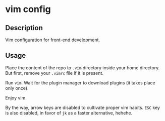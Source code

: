 vim config
==========

Description
-----------

Vim configuration for front-end development.

Usage
-----

Place the content of the repo to `.vim` directory inside your home directory.
But first, remove your `.vimrc` file if it is present.

Run `vim`. Wait for the plugin manager to download plugins (it takes place 
only once).

Enjoy vim.

By the way, arrow keys are disabled to cultivate proper vim habits.
`ESC` key is also disabled, in favor of `jk` as a faster alternative, hehehe.

